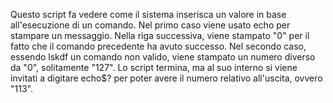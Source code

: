 Questo script fa vedere come il sistema inserisca un valore in base all'esecuzione di un comando.
Nel primo caso viene usato echo per stampare un messaggio.
Nella riga successiva, viene stampato "0" per il fatto che il comando precedente ha avuto successo.
Nel secondo caso, essendo lskdf un comando non valido, viene stampato un numero diverso da "0", solitamente "127".
Lo script termina, ma al suo interno si viene invitati a digitare echo$? per poter avere il numero relativo all'uscita, ovvero "113".
